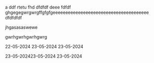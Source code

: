 a
ddf
rtetu
fhd
dfdfdf
deee
fdfdf
ghgegegwrgwrgffgfgfgeeeeeeeeeeeeeeeeeeeeeeeeeeeeeeeeeeeeee
dfdfdfdf

jhgasasaswewe


gwrhgwrhgwrhgwrg


22-05-2024
23-05-2024
23-05-2024

23-05-202423-05-2024
23-05-2024
